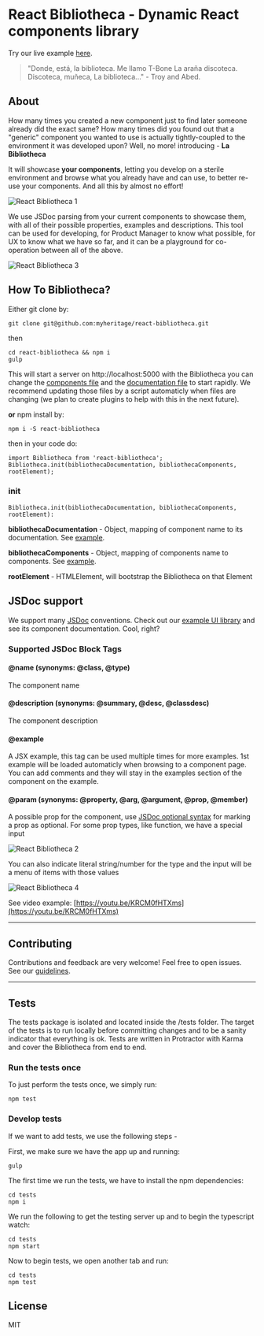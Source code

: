 # React Bibliotheca - Dynamic React components library
Try our live example [here](http://react-bibliotheca.herokuapp.com).
> "Donde, está, la biblioteca. Me llamo T-Bone La araña discoteca. Discoteca, muñeca, La biblioteca..."
\- Troy and Abed.
## About
How many times you created a new component just to find later someone already did the exact same?
How many times did you found out that a "generic" component you wanted to use is actually tightly-coupled to the environment it was developed upon?
Well, no more! introducing - **La Bibliotheca**

It will showcase **your components**, letting you develop on a sterile environment and browse what you already have and can use, to better re-use your components.
And all this by almost no effort!

![React Bibliotheca 1](https://media.giphy.com/media/pF8cbzzIGJWO4/giphy.gif "React Bibliotheca 1")

We use JSDoc parsing from your current components to showcase them, with all of their possible properties, examples and descriptions.
This tool can be used for developing, for Product Manager to know what possible, for UX to know what we have so far, and it can be a playground for co-operation between all of the above.

![React Bibliotheca 3](https://media.giphy.com/media/MqhUcIhANah9e/giphy.gif)

## How To Bibliotheca?
Either git clone by:
```
git clone git@github.com:myheritage/react-bibliotheca.git
```
then
```
cd react-bibliotheca && npm i
gulp
```
This will start a server on http://localhost:5000 with the Bibliotheca
you can change the [components file](https://github.com/myheritage/react-bibliotheca/blob/master/client/components.js) and the [documentation file](https://github.com/myheritage/react-bibliotheca/blob/master/client/documentation.js) to start rapidly.
We recommend updating those files by a script automaticly when files are changing (we plan to create plugins to help with this in the next future).

**or** npm install by:
```
npm i -S react-bibliotheca
```
then in your code do:
```
import Bibliotheca from 'react-bibliotheca';
Bibliotheca.init(bibliothecaDocumentation, bibliothecaComponents, rootElement);
```

### init
```
Bibliotheca.init(bibliothecaDocumentation, bibliothecaComponents, rootElement):
```

**bibliothecaDocumentation** - Object, mapping of component name to its documentation. See [example](https://github.com/myheritage/react-bibliotheca/blob/master/client/documentation.js).

**bibliothecaComponents** - Object, mapping of components name to components. See [example](https://github.com/myheritage/react-bibliotheca/blob/master/client/components.js). 

**rootElement** - HTMLElement, will bootstrap the Bibliotheca on that Element

## JSDoc support
We support many [JSDoc](http://usejsdoc.org/) conventions.
Check out our [example UI library](https://github.com/myheritage/react-bibliotheca/tree/master/client/Components/BibliothecaUI) and see its component documentation. Cool, right?

### Supported JSDoc Block Tags
#### @name (synonyms: @class, @type)
The component name
#### @description (synonyms: @summary, @desc, @classdesc)
The component description
#### @example
A JSX example, this tag can be used multiple times for more examples. 1st example will be loaded automaticly when browsing to a component page.
You can add comments and they will stay in the examples section of the component on the example.
#### @param (synonyms: @property, @arg, @argument, @prop, @member)
A possible prop for the component, use [JSDoc optional syntax](http://usejsdoc.org/tags-param.html#optional-parameters-and-default-values) for marking a prop as optional.
For some prop types, like function, we have a special input

![React Bibliotheca 2](https://media.giphy.com/media/URXY0x84ULSSc/giphy.gif)

You can also indicate literal string/number for the type and the input will be a menu of items with those values

![React Bibliotheca 4](https://media.giphy.com/media/R4w7AiCQpYxjO/giphy.gif)

See video example:
[https://youtu.be/KRCM0fHTXms](https://youtu.be/KRCM0fHTXms)

---

## Contributing

Contributions and feedback are very welcome! Feel free to open issues.
See our [guidelines](https://github.com/myheritage/react-bibliotheca/blob/master/CONTRIBUTING.md).

---

## Tests

The tests package is isolated and located inside the /tests folder.
The target of the tests is to run locally before committing changes and to be a sanity indicator that everything is ok.
Tests are written in Protractor with Karma and cover the Bibliotheca from end to end.

### Run the tests once
To just perform the tests once, we simply run:
```
npm test
```

### Develop tests
If we want to add tests, we use the following steps - 

First, we make sure we have the app up and running:
```
gulp
```
The first time we run the tests, we have to install the npm dependencies:
```
cd tests
npm i
```
We run the following to get the testing server up and to begin the typescript watch:
```
cd tests
npm start
```
Now to begin tests, we open another tab and run:
```
cd tests
npm test
```

## License

MIT